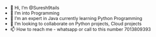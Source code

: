 - 👋 Hi, I’m @Suresh9tails
- 👀 I’m into Programming
- 🌱 I’m an expert in Java currently learning Python Programming
- 💞️ I’m looking to collaborate on Python projects, Cloud projects
- 📫 How to reach me - whatsapp or call to this number 7013809393

<!---
Suresh9tails/Suresh9tails is a ✨ special ✨ repository because its `README.md` (this file) appears on your GitHub profile.
You can click the Preview link to take a look at your changes.
--->
